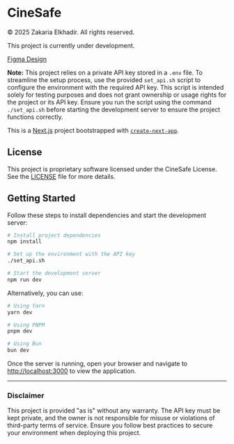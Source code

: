 # CineSafe

© 2025 Zakaria Elkhadir. All rights reserved.

This project is currently under development.

[Figma Design](https://www.figma.com/design/j10hdTjQNBUvJuA1TodK6d/Untitled?node-id=0-1&t=wtjMMQJ4m2vmfYrA-1)

**Note:** This project relies on a private API key stored in a `.env` file. To streamline the setup process, use the provided `set_api.sh` script to configure the environment with the required API key. This script is intended solely for testing purposes and does not grant ownership or usage rights for the project or its API key. Ensure you run the script using the command `./set_api.sh` before starting the development server to ensure the project functions correctly.

This is a [Next.js](https://nextjs.org) project bootstrapped with [`create-next-app`](https://nextjs.org/docs/app/api-reference/cli/create-next-app).

## License
This project is proprietary software licensed under the CineSafe License. See the [LICENSE](./LICENSE) file for more details.


## Getting Started

Follow these steps to install dependencies and start the development server:

```bash
# Install project dependencies
npm install

# Set up the environment with the API key
./set_api.sh

# Start the development server
npm run dev
```

Alternatively, you can use:

```bash
# Using Yarn
yarn dev

# Using PNPM
pnpm dev

# Using Bun
bun dev
```

Once the server is running, open your browser and navigate to [http://localhost:3000](http://localhost:3000) to view the application.

---

### Disclaimer
This project is provided "as is" without any warranty. The API key must be kept private, and the owner is not responsible for misuse or violations of third-party terms of service. Ensure you follow best practices to secure your environment when deploying this project.
